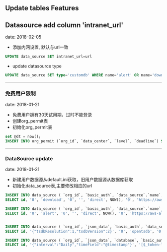 ## Update tables Features

## Datasource add column 'intranet_url'
date: 2018-02-05

- 添加内网设置, 默认与url一致
```sql
UPDATE data_source SET intranet_url=url
```
- update datasource type
```sql
UPDATE data_source SET type='customdb' WHERE name='alert' OR name='download'
```
---
### 免费用户限制
date: 2018-01-21

- 免费用户拥有30天试用期，过时不能登录
- 创建org_permit表
- 初始化org_permit表
```sql
set @dt = now();
INSERT INTO org_permit (`org_id`, `data_center`, `level`, `deadline`) SELECT id, 'ucloud', 'free', date_add(@dt, interval 30 day) FROM org;
```
---
### DataSource update
date: 2018-01-21

- 新建用户数据源从default.ini获取，旧用户数据源从数据库获取
- 初始化data_source表,主要修改相应的url
```sql
INSERT INTO data_source ( `org_id`, `basic_auth`, `data_source`.`name`, `version`, `basic_auth_password`, `access`, `updated`, `with_credentials`, `url`, `type`, `created`, `is_default`)
SELECT id, '0', 'download', '0', '', 'direct', NOW(), '0', 'https://aws-download.cloudwiz.cn', 'download', NOW(), '0' FROM org;

INSERT INTO data_source ( `org_id`, `basic_auth`, `data_source`.`name`, `version`, `basic_auth_password`, `access`, `updated`, `with_credentials`, `url`, `type`, `created`, `is_default`)
SELECT id, '0', 'alert', '0', '', 'direct', NOW(), '0', 'https://aws-alert.cloudwiz.cn', 'alert', NOW(), '0' FROM org;


INSERT INTO data_source ( `org_id`, `json_data`, `basic_auth`, `data_source`.`name`, `version`, `basic_auth_password`, `access`, `updated`, `with_credentials`, `url`, `type`, `created`, `is_default`)
SELECT id, '{"tsdbResolution":1,"tsdbVersion":2}', '0', 'opentsdb', '0', '', 'proxy', NOW(), '0', 'https://tsdb.cloudwiz.cn', 'opentsdb', NOW(), '1' FROM org;

INSERT INTO data_source ( `org_id`, `json_data`, `database`, `basic_auth`, `data_source`.`name`, `version`, `basic_auth_password`, `access`, `updated`, `with_credentials`, `url`, `type`, `created`, `is_default`)
SELECT id, '{"interval":"Daily","timeField":"@timestamp"}', '[$_token-logstash-]YYYY.MM.DD', '0', 'elk', '0', '', 'proxy', NOW(), '0', 'https://aws-log.cloudwiz.cn', 'elasticsearch', NOW(), '0' FROM org;
```
